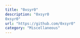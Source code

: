 ```yaml
---
title: "0xsyr0"
description: "0xsyr0
0xsyr0"
url: "https://github.com/0xsyr0"
category: "Miscellaneous"
---
```

